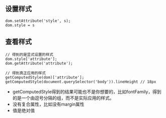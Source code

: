 ## 设置样式
```
dom.setAttribute('style', s);
dom.style = s
```

## 查看样式
```
// 得到的是显式设置的样式
dom.style['attribute'];
dom.getAttribute('attribute');

// 得到真正应用的样式
getComputedStyle(dom)['attribute'];
getComputedStyle(document.querySelector('body')).lineHeight // 18px
```

* getComputedStyle得到的结果可能也不是你想要的，比如fontFamily，得到的是一个由逗号分隔的组，而不是实际应用的样式。
* 没有复合属性，比如没有margin属性
* 值是绝对值